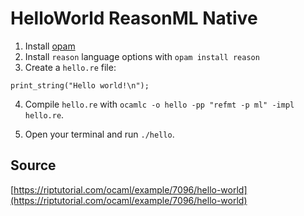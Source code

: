 # HelloWorld ReasonML Native

1. Install [opam](https://opam.ocaml.org/)
2. Install `reason` language options with `opam install reason`
3. Create a `hello.re` file:

```reason
print_string("Hello world!\n");
```

4. Compile `hello.re` with `ocamlc -o hello -pp "refmt -p ml" -impl hello.re`.

5. Open your terminal and run `./hello`.

## Source

[https://riptutorial.com/ocaml/example/7096/hello-world](https://riptutorial.com/ocaml/example/7096/hello-world)
